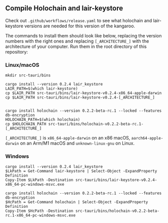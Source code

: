 ## Compile Holochain and lair-keystore

Check out `.github/workflows/release.yaml` to see what holochain and lair-keystore versions are needed for this version of the kangaroo.

The commands to install them should look like below, replacing the version numbers with the right ones and replacing `[_ARCHITECTURE_]` with the architecture of your computer. Run them in the root directory of this repository:

### Linux/macOS

```
mkdir src-tauri/bins

cargo install --version 0.2.4 lair_keystore
LAIR_PATH=$(which lair-keystore)
cp $LAIR_PATH src-tauri/bins/lair-keystore-v0.2.4-x86_64-apple-darwin
cp $LAIR_PATH src-tauri/bins/lair-keystore-v0.2.4-[_ARCHITECTURE_]


cargo install holochain --version 0.2.2-beta-rc.1 --locked --features db-encryption
HOLOCHAIN_PATH=$(which holochain)
cp $HOLOCHAIN_PATH src-tauri/bins/holochain-v0.2.2-beta-rc.1-[_ARCHITECTURE_]

```

`[_ARCHITECTURE_]` is `x86_64-apple-darwin` on an x86 macOS, `aarch64-apple-darwin` on an Arm/M1 macOS and `unknown-linux-gnu` on Linux.

### Windows

```
cargo install --version 0.2.4 lair_keystore
$LkPath = Get-Command lair-keystore | Select-Object -ExpandProperty Definition
Copy-Item $LkPath -Destination src-tauri/bins/lair-keystore-v0.2.4-x86_64-pc-windows-msvc.exe

cargo install holochain --version 0.2.2-beta-rc.1 --locked --features db-encryption
$HcPath = Get-Command holochain | Select-Object -ExpandProperty Definition
Copy-Item $HcPath -Destination src-tauri/bins/holochain-v0.2.2-beta-rc.1-x86_64-pc-windows-msvc.exe

```